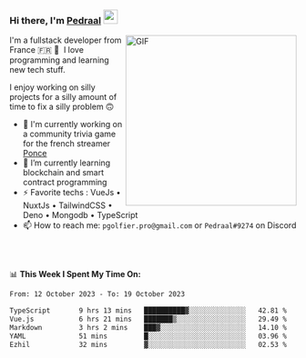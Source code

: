### Hi there, I'm <a href="https://pedraal.dev" target="_blank">Pedraal</a> <img src="https://media.giphy.com/media/hvRJCLFzcasrR4ia7z/giphy.gif" width="25px">
<img align="right" alt="GIF" src="https://pedraal.dev/avatar.png" width="300" height="300" />

I'm a fullstack developer from France 🇫🇷 🥖 &nbsp;I love programming and learning new
tech stuff.

I enjoy working on silly projects for a silly amount of time to fix a silly problem 🙃

- 🔭  I'm currently working on a community trivia game for the french streamer <a href="https://twitch.tv/ponce" target="_blank">Ponce</a>
- 🌱 I’m currently learning blockchain and smart contract programming
- ⚡ Favorite techs : VueJs &bull; NuxtJs &bull; TailwindCSS &bull; Deno &bull; Mongodb &bull; TypeScript
- 📫 How to reach me: `pgolfier.pro@gmail.com` or `Pedraal#9274` on Discord

<br>
<br>

📊 **This Week I Spent My Time On:**
<!--START_SECTION:waka-->

```txt
From: 12 October 2023 - To: 19 October 2023

TypeScript       9 hrs 13 mins   ██████████▓░░░░░░░░░░░░░░   42.81 %
Vue.js           6 hrs 21 mins   ███████▒░░░░░░░░░░░░░░░░░   29.49 %
Markdown         3 hrs 2 mins    ███▓░░░░░░░░░░░░░░░░░░░░░   14.10 %
YAML             51 mins         █░░░░░░░░░░░░░░░░░░░░░░░░   03.96 %
Ezhil            32 mins         ▓░░░░░░░░░░░░░░░░░░░░░░░░   02.53 %
```

<!--END_SECTION:waka-->
